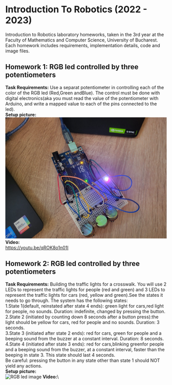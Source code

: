 # Introduction To Robotics (2022 - 2023)
Introduction to Robotics laboratory homeworks, taken in the 3rd year at the Faculty of Mathematics and Computer Science, University of Bucharest. Each homework includes requirements, implementation details, code and image files.

## Homework 1:  RGB led controlled by three potentiometers
**Task Requirements:**
Use a separat potentiometer in controlling each of the color of the RGB led (Red,Green andBlue).  The control must be done with digital electronics(aka you must read the value of the potentiometer with Arduino, and write a mapped value to each of the pins connected to the led).\
**Setup picture:**\
![RGB led image](https://github.com/StancuDenisaG/IntroductionToRobotics/blob/main/Homework%201/rgb_led1.jpeg)
**Video:**\
https://youtu.be/qROK8o1n01I

## Homework 2:  RGB led controlled by three potentiometers
**Task Requirements:**
Building  the  traffic  lights  for  a  crosswalk. You will use 2 LEDs to represent the traffic lights for people (red and green) and 3 LEDs to represent the traffic lights for cars (red, yellow and green).See the states it needs to go through. The system has the following states:\
1.State 1(default, reinstated after state 4 ends):  green light for cars,red  light  for  people,  no  sounds.   Duration:  indefinite,  changed  by pressing the button.\
2.State 2 (initiated by counting down 8 seconds after a button press):the  light  should  be  yellow  for  cars,  red  for  people  and  no  sounds. Duration:  3 seconds.\
3.State 3 (initiated after state 2 ends):  red for cars, green for people and a beeping sound from the buzzer at a constant interval. Duration: 8 seconds.\
4.State 4 (initiated after state 3 ends):  red for cars,blinking greenfor people and a beeping sound from the buzzer,  at a constant interval,  faster than the beeping in state 3.  This state should last 4 seconds.\
Be  careful:  pressing  the  button  in  any  state  other  than  state  1  should NOT yield any actions.\
**Setup picture:**\
![RGB led image]()
**Video:**\


